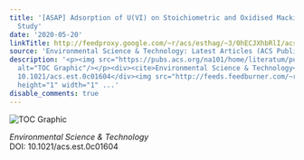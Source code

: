 ```yaml
---
title: '[ASAP] Adsorption of U(VI) on Stoichiometric and Oxidised Mackinawite: a DFT
  Study'
date: '2020-05-20'
linkTitle: http://feedproxy.google.com/~r/acs/esthag/~3/0hECJXhbRlI/acs.est.0c01604
source: 'Environmental Science & Technology: Latest Articles (ACS Publications)'
description: '<p><img src="https://pubs.acs.org/na101/home/literatum/publisher/achs/journals/content/esthag/0/esthag.ahead-of-print/acs.est.0c01604/20200520/images/medium/es0c01604_0005.gif"
  alt="TOC Graphic"/></p><div><cite>Environmental Science & Technology</cite></div><div>DOI:
  10.1021/acs.est.0c01604</div><img src="http://feeds.feedburner.com/~r/acs/esthag/~4/0hECJXhbRlI"
  height="1" width="1" ...'
disable_comments: true
---
```

<p><img src="https://pubs.acs.org/na101/home/literatum/publisher/achs/journals/content/esthag/0/esthag.ahead-of-print/acs.est.0c01604/20200520/images/medium/es0c01604_0005.gif" alt="TOC Graphic"/></p><div><cite>Environmental Science & Technology</cite></div><div>DOI: 10.1021/acs.est.0c01604</div><img src="http://feeds.feedburner.com/~r/acs/esthag/~4/0hECJXhbRlI" height="1" width="1" ...